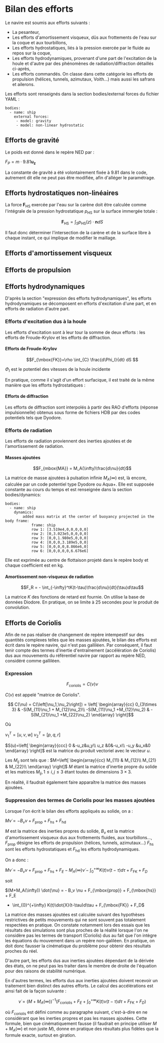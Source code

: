 # Bilan des efforts

Le navire est soumis aux efforts suivants :

- La pesanteur,
- Les efforts d'amortissement visqueux, dûs aux frottements de l'eau sur la
  coque et aux tourbillons,
- Les efforts hydrostatiques, liés à la pression exercée par le fluide au repos
  sur la coque,
- Les efforts hydrodynamiques, provenant d'une part de l'excitation de la houle
  et d'autre par des phénomènes de radiation/diffraction détaillés ci-après,
- Les efforts commandés. On classe dans cette catégorie les efforts de
  propulsion (hélices, tunnels, azimutaux, Voith...) mais aussi les safrans et
  ailerons.

Les efforts sont renseignés dans la section bodies/external forces du fichier
YAML :

~~~~~~~~~~~~~~~~~~~~~~~~~~~~~~~~~~~~~~~~~~ {.yaml}
bodies:
  - name: ship
    external forces:
     - model: gravity
     - model: non-linear hydrostatic
~~~~~~~~~~~~~~~~~~~~~~~~~~~~~~~~~~~~~~~~~~

## Efforts de gravité

Le poids est donné dans le repère NED par :

$F_P = m \cdot 9.81 \mathbf{u_z}$

La constante de gravité a été volontairement fixée à 9.81 dans le code,
autrement dit elle ne peut pas être modifiée, afin d'alléger le paramétrage.

## Efforts hydrostatiques non-linéaires

La force $\textbf{F}_{\mbox{HS}}$ exercée par l'eau sur la carène doit être
calculée comme l'intégrale de la pression hydrostatique $p_{\mbox{HS}}$ sur
la surface immergée totale :

$$\textbf{F}_{\mbox{HS}} = \int_{S}p_{\mbox{HS}}(z)\cdot \textbf{n} dS $$

Il faut donc déterminer l'intersection de la carène et de la surface libre à
chaque instant, ce qui implique de modifier le maillage.

## Efforts d'amortissement visqueux



## Efforts de propulsion

## Efforts hydrodynamiques

D'après la section "expression des efforts hydrodynamiques", les efforts
hydrodynamiques se décomposent en efforts d'excitation d'une part, et en efforts
de radiation d'autre part.

### Efforts d'excitation dus à la houle

Les efforts d'excitation sont à leur tour la somme de deux efforts : les efforts
de Froude-Krylov et les efforts de diffraction.

#### Efforts de Froude-Krylov

$$F_{\mbox{FK}}=\rho \int_{C} \frac{d\Phi_I}{dt} dS $$

$\Phi_I$ est le potentiel des vitesses de la houle incidente

En pratique, comme il s'agit d'un effort surfacique, il est traité de la même
manière que les efforts hydrostatiques : 

#### Efforts de diffraction

Les efforts de diffraction sont interpolés à partir des RAO d'efforts (réponse
impulsionnelle) obtenus sous forme de fichiers HDB par des codes potentiels
tels que Dyodore.

### Efforts de radiation

Les efforts de radiation proviennent des inerties ajoutées et de l'amortissement
de radiation.

#### Masses ajoutées

$$F_{mbox{MA}} = M_A(\infty)\frac{d\nu}{dt}$$ 

La matrice de masse ajoutées à pulsation infinie $M_A(\infty)$ est, là encore,
calculée par un code potentiel type Dyodore ou Aqua+. Elle est supposée
constante au cours du temps et est renseignée dans la section bodies/dynamics:

~~~~~~~~~~~~~~~~~~~~~~~~~~~~~~~~~~~~~~~~~~ {.yaml}
bodies:
  - name: ship
    dynamics:
        added mass matrix at the center of buoyancy projected in the body frame:
            frame: ship
            row 1: [3.519e4,0,0,0,0,0]
            row 2: [0,3.023e5,0,0,0,0]
            row 3: [0,0,1.980e5,0,0,0]
            row 4: [0,0,0,3.189e5,0,0]
            row 5: [0,0,0,0,8.866e6,0]
            row 6: [0,0,0,0,0,6.676e6]
~~~~~~~~~~~~~~~~~~~~~~~~~~~~~~~~~~~~~~~~~~

Elle est exprimée au centre de flottaison projeté dans le repère body et chaque
coefficient est en kg.

#### Amortissement non-visqueux de radiation

$$F_R = - \int_{-\infty}^tK(t-\tau)\frac{d\nu}{dt}(\tau)d\tau$$

La matrice $K$ des fonctions de retard est fournie. On utilise la base de
données Diodore. En pratique, on se limite à 25 secondes pour le produit de
convolution.

## Efforts de Coriolis

Afin de ne pas réaliser de changement de repère intempestif sur des quantités
complexes telles que les masses ajoutées, le bilan des efforts est écrit dans le
repère navire, qui n'est pas galliléen. Par conséquent, il faut tenir compte des
termes d'inertie d'entraînement (accélération de Coriolis) dus aux mouvements du
référentiel navire par rapport au repère NED, considéré comme galliléen.

### Expression

$$F_{\mbox{coriolis}} = C(\nu)\nu$$

$C(\nu)$ est appelé "matrice de Coriolis".

$$
C(\nu) = C(\left[\nu_1,\nu_2\right]) = \left[
\begin{array}{cc}
0_{3\times 3}            & -S(M_{11}\nu_1 + M_{12}\nu_2)\\
-S(M_{11}\nu_1 +M_{12}\nu_2) & -S(M_{21}\nu_1 +M_{22}\nu_2)
\end{array}
\right]$$

Où

$\nu_1^T = \left[u,v,w\right]$
$\nu_2^T = \left[p,q,r\right]$

$S(u)=\left[
\begin{array}{ccc}
0         &-u_z&u_y\\
u_z  &0&-u_x\\
-u_y &u_x&0
\end{array}
\right]$ est la matrice du produit vectoriel avec le vecteur $u$.

Les $M_{ij}$ sont tels que :
$M=\left[
\begin{array}{cc}
M_{11} & M_{12}\\
M_{21} & M_{22}\\
\end{array}
\right]$
$M$ étant la matrice d'inertie propre du solide et les matrices $M_{ij}, 1\leq
i,j\leq 3$ étant toutes de dimensions $3\times 3$.

En réalité, il faudrait également faire apparaître la matrice des masses
ajoutées.


### Suppression des termes de Coriolis pour les masses ajoutées

Lorsque l'on écrit le bilan des efforts appliqués au solide, on a :

$M \dot{\nu} = - B_v \nu + F_{\mbox{prop}} + F_{\mbox{hs}} + F_{\mbox{hd}}$

$M$ est la matrice des inerties propres du solide, $B_v$ est la matrice
d'amortissement visqueux dus aux frottements fluides, aux tourbillons..., $F_{\mbox{prop}}$
désigne les efforts de propulsion (hélices, tunnels, azimutaux...)
$F_{\mbox{hs}}$ sont les efforts hydrostatiques et $F_{\mbox{hd}}$ les efforts
hydrodynamiques.

On a donc :

$M \dot{\nu} = - B_v \nu + F_{\mbox{prop}} + F_{\mbox{hs}} + F_E
-M_A(\infty)\dot{\nu} -  \int_{0}^{+\infty} K(t)\nu(t-\tau)d\tau + F_{\mbox{FK}} + F_D$

soit

$(M+M_A(\infty)) \dot{\nu} = - B_v \nu + F_{\mbox{prop}} + F_{\mbox{hs}} + F_E
+ \int_{0}^{+\infty} K(t)\dot{X}(t-\tau)d\tau + F_{\mbox{FK}} + F_D$

La matrice des masses ajoutées est calculée suivant des hypothèses restrictives
de petits mouvements qui ne sont souvent pas totalement respectées en pratique. On
constate notamment lors des essais que les résultats des simulations sont plus
proches de la réalité lorsque l'on ne considère pas les termes de transport
(Coriolis) dus au fait que l'on intègre les équations du mouvement dans un
repère non-galiléen. En pratique, on doit donc fausser la cinématique du
problème pour obtenir des résultats proches du réel.

D'autre part, les efforts dus aux inerties ajoutées dépendant de la dérivée des
états, on ne peut pas les traiter dans le membre de droite de l'équation pour
des raisons de stabilité numérique.

En d'autres termes, les efforts dus aux inerties ajoutées doivent recevoir un
traitement bien distinct des autres efforts. Le calcul des
accélérations est ainsi fait de la façon suivante :

$$\dot{\nu}= (M+M_A(\infty))^{-1}(F_{\mbox{coriolis}} + F_E +
\int_{0}^{+\infty} K(t)\nu(t-\tau)d\tau + F_{\mbox{FK}} +F_D)$$

où $F_{\mbox{coriolis}}$ est défini comme au paragraphe suivant, c'est-à-dire en
ne considérant que les inerties propres et pas les masses ajoutées. Cette
formule, bien que cinématiquement fausse (il faudrait en principe utiliser
$M+M_A(\infty)$ et non juste $M$), donne en pratique des résultats plus fidèles
que la formule exacte, surtout en giration.


